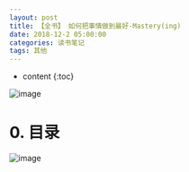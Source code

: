 ```yaml
---
layout: post
title: 【全书】 如何把事情做到最好-Mastery(ing)
date: 2018-12-2 05:00:00
categories: 读书笔记
tags: 其他
---
```

* content
{:toc}

![image](https://user-images.githubusercontent.com/18595935/52095343-f34b4880-2605-11e9-99bc-be7a6ebeba0d.png)

# 0. 目录

![image](https://user-images.githubusercontent.com/18595935/52172359-08b0a600-27b1-11e9-9172-69404e94412b.png)


